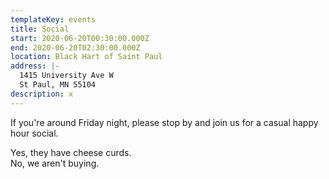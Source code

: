 ```yaml
---
templateKey: events
title: Social
start: 2020-06-20T00:30:00.000Z
end: 2020-06-20T02:30:00.000Z
location: Black Hart of Saint Paul
address: |-
  1415 University Ave W
  St Paul, MN 55104
description: x
---
```

If you're around Friday night, please stop by and join us for a casual happy hour social.

Yes, they have cheese curds.\
No, we aren't buying.
